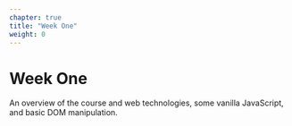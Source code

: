 ```yaml
---
chapter: true
title: "Week One"
weight: 0
---
```


# Week One

An overview of the course and web technologies, some vanilla JavaScript, and basic DOM manipulation.
